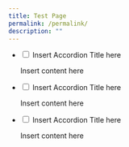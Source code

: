 ```yaml
---
title: Test Page
permalink: /permalink/
description: ""
---
```

<ul class="jekyllcodex\_accordion">  
  
<li><input id="accordion1;" type="checkbox">  
<label for="accordion1;">Insert Accordion Title here</label><div>  
<p>Insert content here</p>  
</div></li>  
  
<li><input id="accordion2;" type="checkbox">  
<label for="accordion2;">Insert Accordion Title here</label><div>  
<p>Insert content here</p>  
</div></li>  
  
<li><input id="accordion3;" type="checkbox">  
<label for="accordion3;">Insert Accordion Title here</label><div>  
<p>Insert content here</p>  
</div></li>  
  
</ul>